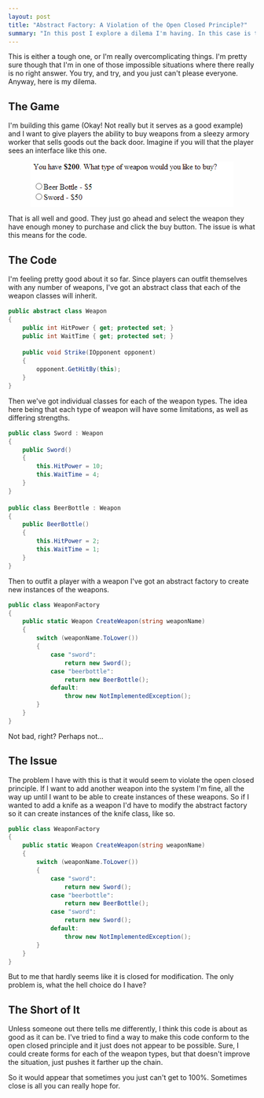 ```yaml
---
layout: post
title: "Abstract Factory: A Violation of the Open Closed Principle?"
summary: "In this post I explore a dilema I'm having. In this case is the Abstract Factory pattern implementation a violation of the Open Closed principle? You tell me!"
---
```


This is either a tough one, or I'm really overcomplicating things. I'm pretty sure though that I'm in one of those impossible situations where there really is no right answer. You try, and try, and you just can't please everyone. Anyway, here is my dilema.

## The Game

I'm building this game (Okay! Not really but it serves as a good example) and I want to give players the ability to buy weapons from a sleezy armory worker that sells goods out the back door. Imagine if you will that the player sees an interface like this one.

<img src="/assets/images/posts/absfacocp.PNG" alt="Game Interface" style="display: block; margin: 0 auto;" />

That is all well and good. They just go ahead and select the weapon they have enough money to purchase and click the buy button. The issue is what this means for the code. 

## The Code

I'm feeling pretty good about it so far. Since players can outfit themselves with any number of weapons, I've got an abstract class that each of the weapon classes will inherit.

``` csharp
public abstract class Weapon
{
    public int HitPower { get; protected set; }
    public int WaitTime { get; protected set; }

    public void Strike(IOpponent opponent)
    {
        opponent.GetHitBy(this);
    }
}
```

Then we've got individual classes for each of the weapon types. The idea here being that each type of weapon will have some limitations, as well as differing strengths. 

``` csharp
public class Sword : Weapon
{
    public Sword()
    {
        this.HitPower = 10;
        this.WaitTime = 4;
    }
}

public class BeerBottle : Weapon
{
    public BeerBottle()
    {
        this.HitPower = 2;
        this.WaitTime = 1;
    }
}
```

Then to outfit a player with a weapon I've got an abstract factory to create new instances of the weapons.

``` csharp
public class WeaponFactory
{
    public static Weapon CreateWeapon(string weaponName)
    {
        switch (weaponName.ToLower())
        {
            case "sword":
                return new Sword();
            case "beerbottle":
                return new BeerBottle();
            default:
                throw new NotImplementedException();
        }
    }
}
```

Not bad, right? Perhaps not...

## The Issue

The problem I have with this is that it would seem to violate the open closed principle. If I want to add another weapon into the system I'm fine, all the way up until I want to be able to create instances of these weapons. So if I wanted to add a knife as a weapon I'd have to modify the abstract factory so it can create instances of the knife class, like so.

``` csharp
public class WeaponFactory
{
    public static Weapon CreateWeapon(string weaponName)
    {
        switch (weaponName.ToLower())
        {
            case "sword":
                return new Sword();
            case "beerbottle":
                return new BeerBottle();
            case "sword":
                return new Sword();
            default:
                throw new NotImplementedException();
        }
    }
}
```

But to me that hardly seems like it is closed for modification. The only problem is, what the hell choice do I have? 

## The Short of It

Unless someone out there tells me differently, I think this code is about as good as it can be. I've tried to find a way to make this code conform to the open closed principle and it just does not appear to be possible. Sure, I could create forms for each of the weapon types, but that doesn't improve the situation, just pushes it farther up the chain.

So it would appear that sometimes you just can't get to 100%. Sometimes close is all you can really hope for.